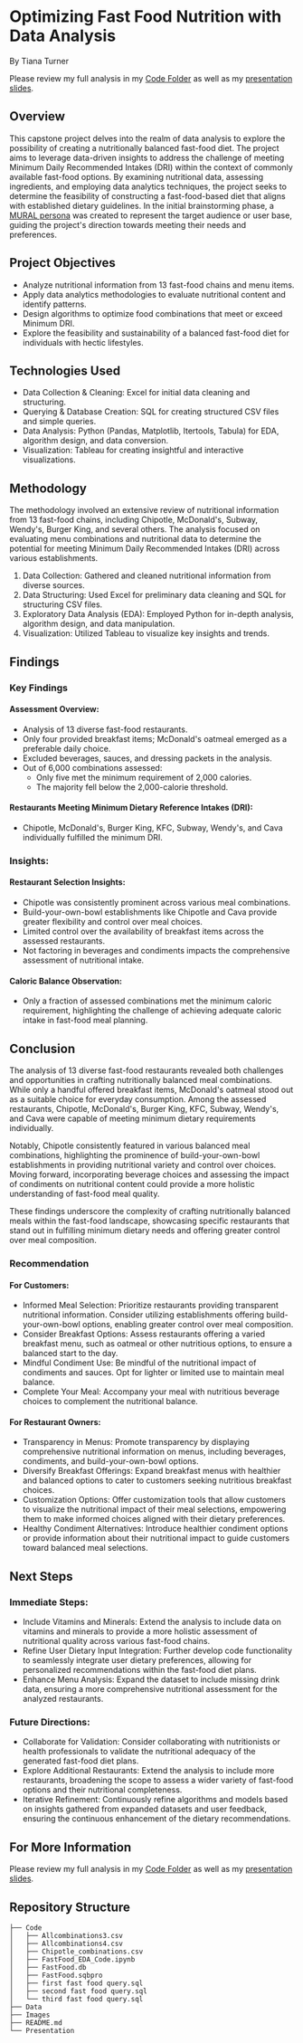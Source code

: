 # Optimizing Fast Food Nutrition with Data Analysis
By Tiana Turner

Please review my full analysis in my [Code Folder](./Code/) as well as my [presentation slides](./Savvy%20Coders%20Class%20Project%20December%202023.pptx).

## Overview
This capstone project delves into the realm of data analysis to explore the possibility of creating a nutritionally balanced fast-food diet. The project aims to leverage data-driven insights to address the challenge of meeting Minimum Daily Recommended Intakes (DRI) within the context of commonly available fast-food options. By examining nutritional data, assessing ingredients, and employing data analytics techniques, the project seeks to determine the feasibility of constructing a fast-food-based diet that aligns with established dietary guidelines.  In the initial brainstorming phase, a [MURAL persona](https://app.mural.co/t/tianat1681/m/tianat1681/1696990311419/7e4ccf388b58153517dc1b73265af2ad6988e781?sender=u947b1cc7aae55128a6989997) was created to represent the target audience or user base, guiding the project's direction towards meeting their needs and preferences.

## Project Objectives
- Analyze nutritional information from 13 fast-food chains and menu items.
- Apply data analytics methodologies to evaluate nutritional content and identify patterns.
- Design algorithms to optimize food combinations that meet or exceed Minimum DRI.
- Explore the feasibility and sustainability of a balanced fast-food diet for individuals with hectic lifestyles.

## Technologies Used
- Data Collection & Cleaning: Excel for initial data cleaning and structuring.
- Querying & Database Creation: SQL for creating structured CSV files and simple queries.
- Data Analysis: Python (Pandas, Matplotlib, Itertools, Tabula) for EDA, algorithm design, and data conversion.
- Visualization: Tableau for creating insightful and interactive visualizations.

## Methodology
The methodology involved an extensive review of nutritional information from 13 fast-food chains, including Chipotle, McDonald's, Subway, Wendy's, Burger King, and several others. The analysis focused on evaluating menu combinations and nutritional data to determine the potential for meeting Minimum Daily Recommended Intakes (DRI) across various establishments.

1. Data Collection: Gathered and cleaned nutritional information from diverse sources.
2. Data Structuring: Used Excel for preliminary data cleaning and SQL for structuring CSV files.
3. Exploratory Data Analysis (EDA): Employed Python for in-depth analysis, algorithm design, and data manipulation.
4. Visualization: Utilized Tableau to visualize key insights and trends.

## Findings
### Key Findings
#### Assessment Overview:
- Analysis of 13 diverse fast-food restaurants.
- Only four provided breakfast items; McDonald's oatmeal emerged as a preferable daily choice.
- Excluded beverages, sauces, and dressing packets in the analysis.
- Out of 6,000 combinations assessed:
    - Only five met the minimum requirement of 2,000 calories.
    - The majority fell below the 2,000-calorie threshold.
#### Restaurants Meeting Minimum Dietary Reference Intakes (DRI):
- Chipotle, McDonald's, Burger King, KFC, Subway, Wendy's, and Cava individually fulfilled the minimum DRI.

### Insights:
#### Restaurant Selection Insights:
- Chipotle was consistently prominent across various meal combinations.
- Build-your-own-bowl establishments like Chipotle and Cava provide greater flexibility and control over meal choices.
- Limited control over the availability of breakfast items across the assessed restaurants.
- Not factoring in beverages and condiments impacts the comprehensive assessment of nutritional intake.
#### Caloric Balance Observation:
- Only a fraction of assessed combinations met the minimum caloric requirement, highlighting the challenge of achieving adequate caloric intake in fast-food meal planning.

## Conclusion
The analysis of 13 diverse fast-food restaurants revealed both challenges and opportunities in crafting nutritionally balanced meal combinations. While only a handful offered breakfast items, McDonald's oatmeal stood out as a suitable choice for everyday consumption. Among the assessed restaurants, Chipotle, McDonald's, Burger King, KFC, Subway, Wendy's, and Cava were capable of meeting minimum dietary requirements individually.

Notably, Chipotle consistently featured in various balanced meal combinations, highlighting the prominence of build-your-own-bowl establishments in providing nutritional variety and control over choices. Moving forward, incorporating beverage choices and assessing the impact of condiments on nutritional content could provide a more holistic understanding of fast-food meal quality.

These findings underscore the complexity of crafting nutritionally balanced meals within the fast-food landscape, showcasing specific restaurants that stand out in fulfilling minimum dietary needs and offering greater control over meal composition.

### Recommendation
#### For Customers:
- Informed Meal Selection: Prioritize restaurants providing transparent nutritional information. Consider utilizing establishments offering build-your-own-bowl options, enabling greater control over meal composition.
- Consider Breakfast Options: Assess restaurants offering a varied breakfast menu, such as oatmeal or other nutritious options, to ensure a balanced start to the day.
- Mindful Condiment Use: Be mindful of the nutritional impact of condiments and sauces. Opt for lighter or limited use to maintain meal balance.
- Complete Your Meal: Accompany your meal with nutritious beverage choices to complement the nutritional balance.
#### For Restaurant Owners:
- Transparency in Menus: Promote transparency by displaying comprehensive nutritional information on menus, including beverages, condiments, and build-your-own-bowl options.
- Diversify Breakfast Offerings: Expand breakfast menus with healthier and balanced options to cater to customers seeking nutritious breakfast choices.
- Customization Options: Offer customization tools that allow customers to visualize the nutritional impact of their meal selections, empowering them to make informed choices aligned with their dietary preferences.
- Healthy Condiment Alternatives: Introduce healthier condiment options or provide information about their nutritional impact to guide customers toward balanced meal selections.

## Next Steps
### Immediate Steps:
- Include Vitamins and Minerals: Extend the analysis to include data on vitamins and minerals to provide a more holistic assessment of nutritional quality across various fast-food chains.
- Refine User Dietary Input Integration: Further develop code functionality to seamlessly integrate user dietary preferences, allowing for personalized recommendations within the fast-food diet plans.
- Enhance Menu Analysis: Expand the dataset to include missing drink data, ensuring a more comprehensive nutritional assessment for the analyzed restaurants.
### Future Directions:
- Collaborate for Validation: Consider collaborating with nutritionists or health professionals to validate the nutritional adequacy of the generated fast-food diet plans.
- Explore Additional Restaurants: Extend the analysis to include more restaurants, broadening the scope to assess a wider variety of fast-food options and their nutritional completeness.
- Iterative Refinement: Continuously refine algorithms and models based on insights gathered from expanded datasets and user feedback, ensuring the continuous enhancement of the dietary recommendations.

## For More Information
Please review my full analysis in my [Code Folder](./Code/) as well as my [presentation slides](./Savvy%20Coders%20Class%20Project%20December%202023.pptx).

## Repository Structure

```
├── Code
│   ├── Allcombinations3.csv
│   ├── Allcombinations4.csv
│   ├── Chipotle_combinations.csv
│   ├── FastFood_EDA_Code.ipynb
│   ├── FastFood.db
│   ├── FastFood.sqbpro
│   ├── first fast food query.sql
│   ├── second fast food query.sql
│   └── third fast food query.sql
├── Data
├── Images
├── README.md
└── Presentation

```
